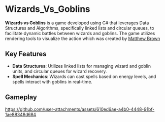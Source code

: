 # Wizards_Vs_Goblins

**Wizards vs Goblins** is a game developed using C# that leverages Data Structures and Algorithms, specifically linked lists and circular queues, to facilitate dynamic battles between wizards and goblins. The game utilizes rendering tools to visualize the action which was created by [Matthew Brown](https://www.linkedin.com/in/matthewebrown17/)

## Key Features

- **Data Structures**: Utilizes linked lists for managing wizard and goblin units, and circular queues for wizard recovery.
- **Spell Mechanics**: Wizards can cast spells based on energy levels, and spells interact with goblins in real-time.

## Gameplay


https://github.com/user-attachments/assets/610ed6ae-a4b0-4448-91bf-1ae88348d684


